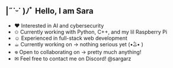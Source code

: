 ## |˶˙ᵕ˙ )ﾉﾞ Hello, I am Sara

- ❤︎  Interested in AI and cybersecurity
- ✩   Currently working with Python, C++, and my lil Raspberry Pi
- ☺ 	Experienced in full-stack web development
- ☕︎ 	Currently working on → nothing serious yet (•᷄ࡇ•᷅ )
- 𖦹 	Open to collaborating on → pretty much anything!
- ✉︎   Feel free to contact me on Discord! @sargarz
